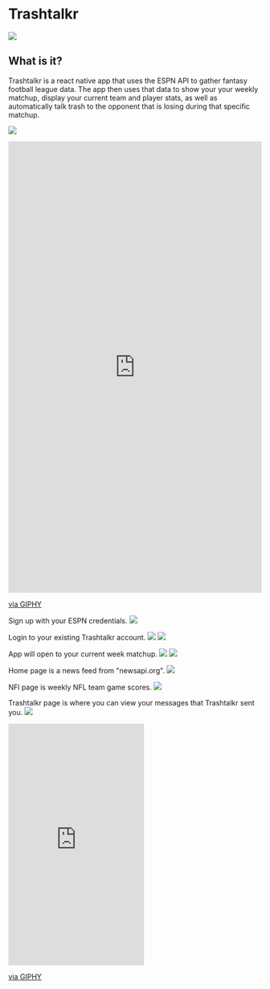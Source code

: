# Trashtalkr
![](/poop.png)

##  What is it?
Trashtalkr is a react native app that uses the ESPN API to gather fantasy football league data. The app then uses that data to show your your weekly matchup, display your current team and player stats, as well as automatically talk trash to the opponent that is losing during that specific matchup.


![](https://giphy.com/embed/l4EpcazyPta1byn8Q)



<div style="width:100%;height:0;padding-bottom:178%;position:relative;"><iframe src="https://giphy.com/embed/l4EpcazyPta1byn8Q" width="100%" height="100%" style="position:absolute" frameBorder="0" class="giphy-embed" allowFullScreen></iframe></div><p><a href="https://giphy.com/gifs/l4EpcazyPta1byn8Q">via GIPHY</a></p>

Sign up with your ESPN credentials.
![](/2.png)

Login to your existing Trashtalkr account.
![](/3.png)
![](/4.png)

App will open to your current week matchup.
![](/5.png)
![](/6.png)

Home page is a news feed from "newsapi.org".
![](/7.png)

NFl page is weekly NFL team game scores.
![](/8.png)

Trashtalkr page is where you can view your messages that Trashtalkr sent you.
![](/9.png)

<iframe src="https://giphy.com/embed/l4EpcazyPta1byn8Q" width="270" height="480" frameBorder="0" class="giphy-embed" allowFullScreen></iframe><p><a href="https://giphy.com/gifs/l4EpcazyPta1byn8Q">via GIPHY</a></p>
